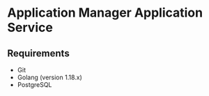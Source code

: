 # Application Manager Application Service

## Requirements
- Git
- Golang (version 1.18.x)
- PostgreSQL